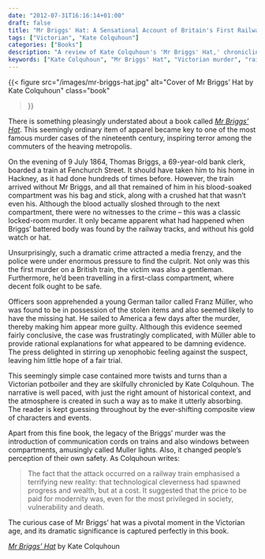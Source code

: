 ```yaml
---
date: "2012-07-31T16:16:14+01:00"
draft: false
title: "Mr Briggs' Hat: A Sensational Account of Britain's First Railway Murder by Kate Colquhoun"
tags: ["Victorian", "Kate Colquhoun"]
categories: ["Books"]
description: "A review of Kate Colquhoun's 'Mr Briggs' Hat,' chronicling the first murder on a British train in 1864. Discover how Thomas Briggs' death sparked terror among Victorian commuters and led to the trial of German tailor Franz Müller."
keywords: ["Kate Colquhoun", "Mr Briggs' Hat", "Victorian murder", "railway crime", "Franz Müller", "Victorian true crime", "first railway murder", "Thomas Briggs"]
---
```


{{< figure
  src="/images/mr-briggs-hat.jpg"
  alt="Cover of Mr Briggs’ Hat by Kate Colquhoun"
  class="book"
>}}

There is something pleasingly understated about a book called [_Mr Briggs’ Hat_](https://uk.bookshop.org/a/2760/9780349123592). This seemingly ordinary item of apparel became key to one of the most famous murder cases of the nineteenth century, inspiring terror among the commuters of the heaving metropolis.

On the evening of 9 July 1864, Thomas Briggs, a 69-year-old bank clerk, boarded a train at Fenchurch Street. It should have taken him to his home in Hackney, as it had done hundreds of times before. However, the train arrived without Mr Briggs, and all that remained of him in his blood-soaked compartment was his bag and stick, along with a crushed hat that wasn’t even his. Although the blood actually sloshed through to the next compartment, there were no witnesses to the crime – this was a classic locked-room murder. It only became apparent what had happened when Briggs’ battered body was found by the railway tracks, and without his gold watch or hat.

Unsurprisingly, such a dramatic crime attracted a media frenzy, and the police were under enormous pressure to find the culprit. Not only was this the first murder on a British train, the victim was also a gentleman. Furthermore, he’d been travelling in a first-class compartment, where decent folk ought to be safe.

Officers soon apprehended a young German tailor called Franz Müller, who was found to be in possession of the stolen items and also seemed likely to have the missing hat. He sailed to America a few days after the murder, thereby making him appear more guilty. Although this evidence seemed fairly conclusive, the case was frustratingly complicated, with Müller able to provide rational explanations for what appeared to be damning evidence. The press delighted in stirring up xenophobic feeling against the suspect, leaving him little hope of a fair trial.

This seemingly simple case contained more twists and turns than a Victorian potboiler and they are skilfully chronicled by Kate Colquhoun. The narrative is well paced, with just the right amount of historical context, and the atmosphere is created in such a way as to make it utterly absorbing. The reader is kept guessing throughout by the ever-shifting composite view of characters and events.

Apart from this fine book, the legacy of the Briggs’ murder was the introduction of communication cords on trains and also windows between compartments, amusingly called Muller lights. Also, it changed people’s perception of their own safety. As Colquhoun writes:

>The fact that the attack occurred on a railway train emphasised a terrifying new reality: that technological cleverness had spawned progress and wealth, but at a cost. It suggested that the price to be paid for modernity was, even for the most privileged in society, vulnerability and death.

The curious case of Mr Briggs’ hat was a pivotal moment in the Victorian age, and its dramatic significance is captured perfectly in this book.

[_Mr Briggs’ Hat_](https://uk.bookshop.org/a/2760/9780349123592) by Kate Colquhoun
